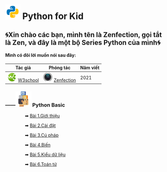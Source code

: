# ![icons8-python.png](https://raw.githubusercontent.com/Zenfection/Image/master/2021/02/22-21-45-02-icons8-python.png) Python for Kid

## 🌀Xin chào các bạn, mình tên là Zenfection, gọi tắt là Zen, và đây là một bộ Series Python của mình🌀

#### Mình có đôi lời muốn nói sau đây:

| Tác giả                                                                                                                                                                                                                          | Phóng tác                                                                                                                                             | Năm viết |
| -------------------------------------------------------------------------------------------------------------------------------------------------------------------------------------------------------------------------------- | ----------------------------------------------------------------------------------------------------------------------------------------------------- | -------- |
| ![15548dee143968fb4dabbc71016811d6_icon - 01.png](https://raw.githubusercontent.com/Zenfection/Image/master/2021/02/22-21-46-55-15548dee143968fb4dabbc71016811d6_icon%20-%2001.png) [W3school](https://www.w3schools.com/python) | ![zencat.png](https://raw.githubusercontent.com/Zenfection/Image/master/2021/02/22-21-50-29-zencat.png) [Zenfection](https://facebook.com/zenfection) | 2021     |

### ——![Basic Knowledge.png](https://raw.githubusercontent.com/Zenfection/Image/master/2021/02/01-13-50-39-Basic%20Knowledge.png) Python Basic

                ➡ [Bài 1.Giới thiệu](https://github.com/Zenfection/Python/blob/main/Python%20Basic/1.Gioithieu.md)

                ➡ [Bài 2.Cài đặt](https://github.com/Zenfection/Python/blob/main/Python%20Basic/2.Caidat.md)

                ➡ [Bài 3.Cú pháp](https://github.com/Zenfection/Python/blob/main/Python%20Basic/3.Cuphap.md)

                ➡ [Bài 4.Biến](https://github.com/Zenfection/Python/blob/main/Python%20Basic/4.Biến.md)

                ➡ [Bài 5.Kiểu dữ liệu](https://github.com/Zenfection/Python/blob/main/Python%20Basic/5.Kieudulieu.md)

                ➡ [Bài 6.Toán tử](https://github.com/Zenfection/Python/blob/main/Python%20Basic/6.ToanTu.md)
